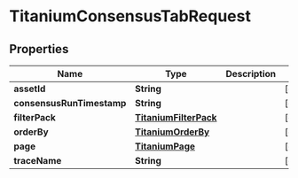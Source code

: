 

# TitaniumConsensusTabRequest


## Properties

| Name | Type | Description | Notes |
|------------ | ------------- | ------------- | -------------|
|**assetId** | **String** |  |  [optional] |
|**consensusRunTimestamp** | **String** |  |  [optional] |
|**filterPack** | [**TitaniumFilterPack**](TitaniumFilterPack.md) |  |  [optional] |
|**orderBy** | [**TitaniumOrderBy**](TitaniumOrderBy.md) |  |  [optional] |
|**page** | [**TitaniumPage**](TitaniumPage.md) |  |  [optional] |
|**traceName** | **String** |  |  [optional] |



